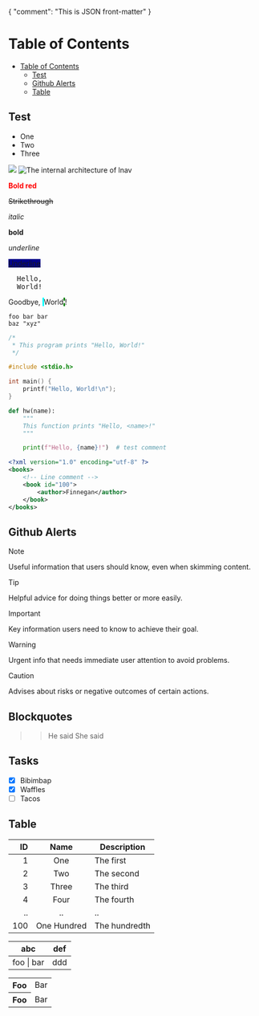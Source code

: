 {
"comment": "This is JSON front-matter"
}

# Table of Contents

- [Table of Contents](#table-of-contents)
    - [Test](#test)
    - [Github Alerts](#github-alerts)
    - [Table][1]

[1]: #table

## Test

* One
* Two
* Three

<img src="../docs/lnav-tui.png" />

<img src="../docs/lnav-architecture.png" alt="The internal architecture of lnav" />

<span style="color: #f00; font-weight: bold">Bold red</span>

~~Strikethrough~~

*italic*

**bold**

_underline_

<span style="text-decoration: underline; background-color: darkblue">
Underline</span>

<pre>
  Hello,
  <span class="name">World</span>!
</pre>

Goodbye, <span style="border-left: solid cyan; border-right: dashed green">
World</span>!

```foolang
foo bar bar
baz "xyz"
```

```c
/*
 * This program prints "Hello, World!"
 */

#include <stdio.h>

int main() {
    printf("Hello, World!\n");
}
```

```python
def hw(name):
    """
    This function prints "Hello, <name>!"
    """

    print(f"Hello, {name}!")  # test comment
```

```xml
<?xml version="1.0" encoding="utf-8" ?>
<books>
    <!-- Line comment -->
    <book id="100">
        <author>Finnegan</author>
    </book>
</books>
```

## Github Alerts

> [!NOTE]
> Useful information that users should know, even when skimming content.

> [!TIP]
> Helpful advice for doing things better or more easily.

> [!IMPORTANT]
> Key information users need to know to achieve their goal.

> [!WARNING]
> Urgent info that needs immediate user attention to avoid problems.

> [!CAUTION]
> Advises about risks or negative outcomes of certain actions.

## Blockquotes

> > He said
> She said

## Tasks

* [x] Bibimbap
* [x] Waffles
* [ ] Tacos

## Table

|  ID |    Name     | Description   |
|----:|:-----------:|---------------|
|   1 |     One     | The first     |
|   2 |     Two     | The second    |
|   3 |    Three    | The third     |
|   4 |    Four     | The fourth    |
|  .. |     ..      | ..            |
| 100 | One Hundred | The hundredth |

| abc        | def |
|------------|-----|
| foo \| bar | ddd |

<table>
<tr>
<th>
Foo
</th>
<td>
Bar
</td>
</tr>
<tr>
<th>
Foo
</th>
<td>
Bar
</td>
</tr>
</table>
